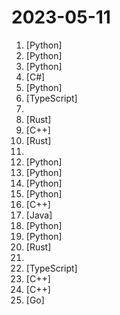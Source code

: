 # 2023-05-11

1. [](https://github.comundefined "Interact privately with your documents using the power of GPT, 100% privately, no data leaks") [Python]
2. [](https://github.comundefined "so-vits-svc fork with realtime support, improved interface and more features.") [Python]
3. [](https://github.comundefined "SoftVC VITS Singing Voice Conversion") [Python]
4. [](https://github.comundefined "Integrate cutting-edge LLM technology quickly and easily into your apps") [C#]
5. [](https://github.comundefined "Repo for HuaTuo (华驼), Llama-7B tuned with Chinese medical knowledge. 华驼模型仓库，基于中文医学知识的LLaMA模型指令微调") [Python]
6. [](https://github.comundefined "Orillusion is a pure Web3D rendering engine which is fully developed based on the WebGPU standard.") [TypeScript]
7. [](https://github.comundefined "🤖 A list of open LLMs available for commercial use.") 
8. [](https://github.comundefined "Qdrant - Vector Database for the next generation of AI applications. Also available in the cloud https://cloud.qdrant.io/") [Rust]
9. [](https://github.comundefined "Atmosphère is a work-in-progress customized firmware for the Nintendo Switch.") [C++]
10. [](https://github.comundefined "A program that provides LLMs with the ability to complete complex tasks using plugins.") [Rust]
11. [](https://github.comundefined "Projects to get you started on full stack") 
12. [](https://github.comundefined "Generate 3D objects conditioned on text or images") [Python]
13. [](https://github.comundefined "💬 RasaGPT is the first headless LLM chatbot platform built on top of Rasa and Langchain. Built w/ Rasa, FastAPI, Langchain, LlamaIndex, SQLModel, pgvector, ngrok, telegram") [Python]
14. [](https://github.comundefined "大麦网抢票脚本") [Python]
15. [](https://github.comundefined "You like pytorch? You like micrograd? You love tinygrad! ❤️") [Python]
16. [](https://github.comundefined "Complete Open Source and Modular solution for MMO") [C++]
17. [](https://github.comundefined "《Hello 算法》是一本动画图解、能运行、可提问的数据结构与算法入门书，支持 Java, C++, Python, Go, JS, TS, C#, Swift, Zig 等语言。") [Java]
18. [](https://github.comundefined "Open source short video automatic generation tool") [Python]
19. [](https://github.comundefined "A Python package for segmenting geospatial data with the Segment Anything Model (SAM)") [Python]
20. [](https://github.comundefined "👁‍🗨 Rare and exotic sats") [Rust]
21. [](https://github.comundefined "A book series on JavaScript. @YDKJS on twitter.") 
22. [](https://github.comundefined "This is a replication project for the typescript version of xtekky/gpt4free") [TypeScript]
23. [](https://github.comundefined "Fast C++ logging library.") [C++]
24. [](https://github.comundefined "yuzu Early Access source code") [C++]
25. [](https://github.comundefined "Open Source Continuous File Synchronization") [Go]

